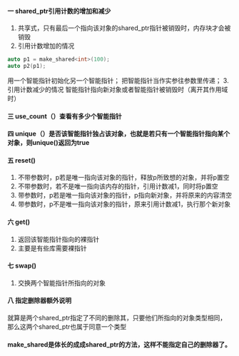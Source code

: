 #### 一 shared_ptr引用计数的增加和减少
1. 共享式，只有最后一个指向该对象的shared_ptr指针被销毁时，内存块才会被销毁
2. 引用计数增加的情况
```c++
auto p1 = make_shared<int>(100);
auto p2(p1);
```
用一个智能指针初始化另一个智能指针；
把智能指针当作实参往参数里传递；
3. 引用计数减少的情况
智能指针指向新对象或者智能指针被销毁时（离开其作用域时）

#### 三 use_count（）查看有多少个智能指针
#### 四 unique（）是否该智能指针独占该对象，也就是若只有一个智能指针指向某个对象，则unique()返回为true
#### 五 reset()
1. 不带参数时，p若是唯一指向该对象的指针，释放p所致想的对象，并将p置空
2. 不带参数时，若不是唯一指向该内存的指针，引用计数减1，同时将p置空
3. 带参数时，p若是唯一指向该对象的指针，p指向新对象，并将原来的内容清空
4. 带参数时，p不是唯一指向该对象的指针，原来引用计数减1，执行那个新对象

#### 六 get()
1. 返回该智能指针指向的裸指针
2. 主要是有些库需要裸指针

#### 七 swap()
1. 交换两个智能指针所指向的对象

#### 八 指定删除器额外说明
就算是两个shared_ptr指定了不同的删除其，只要他们所指向的对象类型相同，那么这两个shared_ptr也属于同意一个类型

#### make_shared是体长的成成shared_ptr的方法，这样不能指定自己的删除器了。